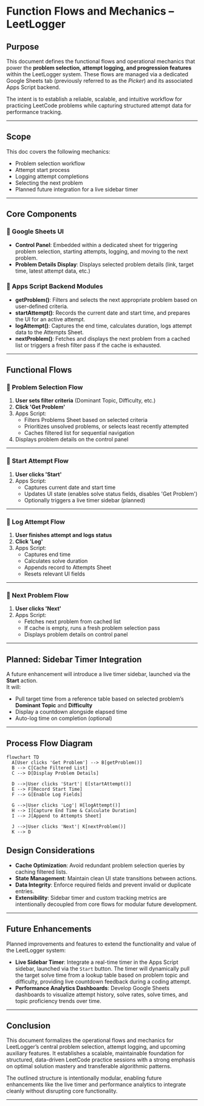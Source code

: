# Function Flows and Mechanics – LeetLogger

## Purpose

This document defines the functional flows and operational mechanics that power the **problem selection, attempt logging, and progression features** within the LeetLogger system. These flows are managed via a dedicated Google Sheets tab (previously referred to as the *Picker*) and its associated Apps Script backend.

The intent is to establish a reliable, scalable, and intuitive workflow for practicing LeetCode problems while capturing structured attempt data for performance tracking.

---

## Scope

This doc covers the following mechanics:
- Problem selection workflow
- Attempt start process
- Logging attempt completions
- Selecting the next problem
- Planned future integration for a live sidebar timer

---

## Core Components

### 📄 Google Sheets UI
- **Control Panel**: Embedded within a dedicated sheet for triggering problem selection, starting attempts, logging, and moving to the next problem.
- **Problem Details Display**: Displays selected problem details (link, target time, latest attempt data, etc.)

### 📝 Apps Script Backend Modules
- **getProblem()**: Filters and selects the next appropriate problem based on user-defined criteria.
- **startAttempt()**: Records the current date and start time, and prepares the UI for an active attempt.
- **logAttempt()**: Captures the end time, calculates duration, logs attempt data to the Attempts Sheet.
- **nextProblem()**: Fetches and displays the next problem from a cached list or triggers a fresh filter pass if the cache is exhausted.

---

## Functional Flows

### 📌 Problem Selection Flow
1. **User sets filter criteria** (Dominant Topic, Difficulty, etc.)
2. **Click 'Get Problem'**
3. Apps Script:
   - Filters Problems Sheet based on selected criteria
   - Prioritizes unsolved problems, or selects least recently attempted
   - Caches filtered list for sequential navigation
4. Displays problem details on the control panel

---

### 📌 Start Attempt Flow
1. **User clicks 'Start'**
2. Apps Script:
   - Captures current date and start time
   - Updates UI state (enables solve status fields, disables 'Get Problem')
   - Optionally triggers a live timer sidebar (planned)

---

### 📌 Log Attempt Flow
1. **User finishes attempt and logs status**
2. **Click 'Log'**
3. Apps Script:
   - Captures end time
   - Calculates solve duration
   - Appends record to Attempts Sheet
   - Resets relevant UI fields

---

### 📌 Next Problem Flow
1. **User clicks 'Next'**
2. Apps Script:
   - Fetches next problem from cached list
   - If cache is empty, runs a fresh problem selection pass
   - Displays problem details on control panel

---

## Planned: Sidebar Timer Integration

A future enhancement will introduce a live timer sidebar, launched via the **Start** action.  
It will:
- Pull target time from a reference table based on selected problem’s **Dominant Topic** and **Difficulty**
- Display a countdown alongside elapsed time
- Auto-log time on completion (optional)

---

## Process Flow Diagram

```mermaid
flowchart TD
  A[User clicks 'Get Problem'] --> B[getProblem()]
  B --> C[Cache Filtered List]
  C --> D[Display Problem Details]

  D -->|User clicks 'Start'| E[startAttempt()]
  E --> F[Record Start Time]
  F --> G[Enable Log Fields]

  G -->|User clicks 'Log'| H[logAttempt()]
  H --> I[Capture End Time & Calculate Duration]
  I --> J[Append to Attempts Sheet]

  J -->|User clicks 'Next'| K[nextProblem()]
  K --> D
  ```

## Design Considerations

- **Cache Optimization**: Avoid redundant problem selection queries by caching filtered lists.
- **State Management**: Maintain clean UI state transitions between actions.
- **Data Integrity**: Enforce required fields and prevent invalid or duplicate entries.
- **Extensibility**: Sidebar timer and custom tracking metrics are intentionally decoupled from core flows for modular future development.

---

## Future Enhancements

Planned improvements and features to extend the functionality and value of the LeetLogger system:

- **Live Sidebar Timer**: Integrate a real-time timer in the Apps Script sidebar, launched via the `Start` button. The timer will dynamically pull the target solve time from a lookup table based on problem topic and difficulty, providing live countdown feedback during a coding attempt.
- **Performance Analytics Dashboards**: Develop Google Sheets dashboards to visualize attempt history, solve rates, solve times, and topic proficiency trends over time.

---

## Conclusion

This document formalizes the operational flows and mechanics for LeetLogger’s central problem selection, attempt logging, and upcoming auxiliary features. It establishes a scalable, maintainable foundation for structured, data-driven LeetCode practice sessions with a strong emphasis on optimal solution mastery and transferable algorithmic patterns.

The outlined structure is intentionally modular, enabling future enhancements like the live timer and performance analytics to integrate cleanly without disrupting core functionality.

---

